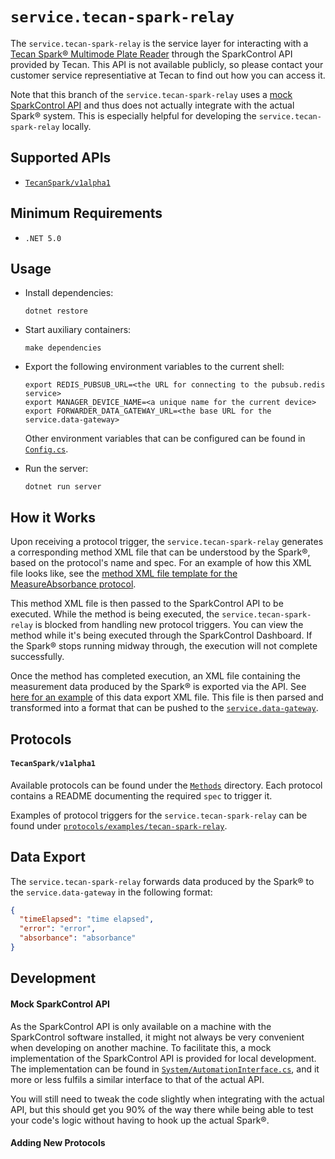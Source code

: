 # `service.tecan-spark-relay`

The `service.tecan-spark-relay` is the service layer for interacting with a [Tecan Spark® Multimode Plate Reader](https://lifesciences.tecan.com/multimode-plate-reader) through the SparkControl API provided by Tecan. This API is not available publicly, so please contact your customer service representiative at Tecan to find out how you can access it.

Note that this branch of the `service.tecan-spark-relay` uses a [mock SparkControl API](#mock-sparkcontrol-api) and thus does not actually integrate with the actual Spark® system. This is especially helpful for developing the `service.tecan-spark-relay` locally.

## Supported APIs

- [`TecanSpark/v1alpha1`](#tecanspark/v1alpha1)

## Minimum Requirements

- `.NET 5.0`

## Usage

- Install dependencies:

  ```
  dotnet restore
  ```

- Start auxiliary containers:

  ```
  make dependencies
  ```

- Export the following environment variables to the current shell:

  ```
  export REDIS_PUBSUB_URL=<the URL for connecting to the pubsub.redis service>
  export MANAGER_DEVICE_NAME=<a unique name for the current device>
  export FORWARDER_DATA_GATEWAY_URL=<the base URL for the service.data-gateway>
  ```

  Other environment variables that can be configured can be found in [`Config.cs`](Config.cs).

- Run the server:

  ```
  dotnet run server
  ```

## How it Works

Upon receiving a protocol trigger, the `service.tecan-spark-relay` generates a corresponding method XML file that can be understood by the Spark®, based on the protocol's name and spec. For an example of how this XML file looks like, see the [method XML file template for the MeasureAbsorbance protocol](Methods/MeasureAbsorbance/Method.xml).

This method XML file is then passed to the SparkControl API to be executed. While the method is being executed, the `service.tecan-spark-relay` is blocked from handling new protocol triggers. You can view the method while it's being executed through the SparkControl Dashboard. If the Spark® stops running midway through, the execution will not complete successfully.

Once the method has completed execution, an XML file containing the measurement data produced by the Spark® is exported via the API. See [here for an example](Methods/MeasureAbsorbance/Export.xml) of this data export XML file. This file is then parsed and transformed into a format that can be pushed to the [`service.data-gateway`](../data-gateway).

## Protocols

#### `TecanSpark/v1alpha1`

Available protocols can be found under the [`Methods`](Methods) directory. Each protocol contains a README documenting the required `spec` to trigger it.

Examples of protocol triggers for the `service.tecan-spark-relay` can be found under [`protocols/examples/tecan-spark-relay`](../../protocols/examples/tecan-spark-relay).

## Data Export

The `service.tecan-spark-relay` forwards data produced by the Spark® to the `service.data-gateway` in the following format:

```json
{
  "timeElapsed": "time elapsed",
  "error": "error",
  "absorbance": "absorbance"
}
```

## Development

#### Mock SparkControl API

As the SparkControl API is only available on a machine with the SparkControl software installed, it might not always be very convenient when developing on another machine. To facilitate this, a mock implementation of the SparkControl API is provided for local development. The implementation can be found in [`System/AutomationInterface.cs`](System/AutomationInterface.cs), and it more or less fulfils a similar interface to that of the actual API.

You will still need to tweak the code slightly when integrating with the actual API, but this should get you 90% of the way there while being able to test your code's logic without having to hook up the actual Spark®.

#### Adding New Protocols
